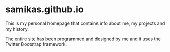 # samikas.github.io
This is my personal homepage that contains info about me, my projects and my history.

The entire site has been programmed and designed by me and it uses the Twitter Bootstrap framework.
